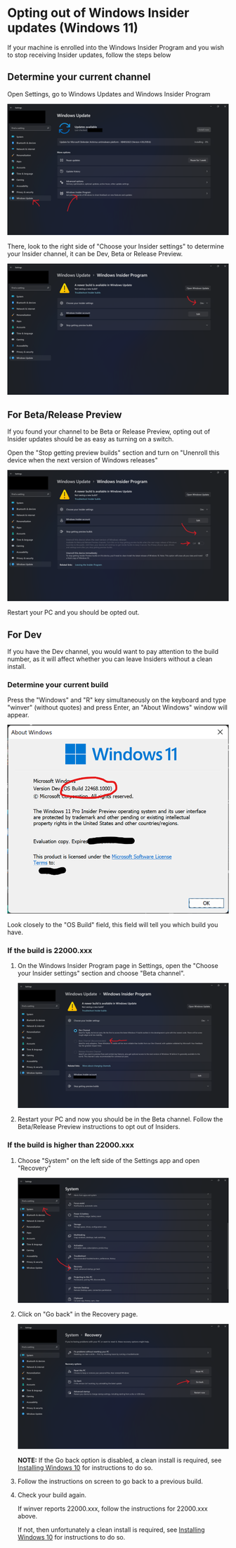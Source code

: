 # Opting out of Windows Insider updates (Windows 11)

If your machine is enrolled into the Windows Insider Program and you wish to stop receiving Insider updates, follow the steps below

## Determine your current channel

Open Settings, go to Windows Updates and Windows Insider Program

![](img/leave-insiders/wu-page.png)

There, look to the right side of "Choose your Insider settings" to determine your Insider channel, it can be Dev, Beta or Release Preview.

![](img/leave-insiders/wu-insiders-channel.png)

## For Beta/Release Preview

If you found your channel to be Beta or Release Preview, opting out of Insider updates should be as easy as turning on a switch.

Open the "Stop getting preview builds" section and turn on "Unenroll this device when the next version of Windows releases"

![](img/leave-insiders/wu-insiders-stop.png)

Restart your PC and you should be opted out.

## For Dev

If you have the Dev channel, you would want to pay attention to the build number, as it will affect whether you can leave Insiders without a clean install.

### Determine your current build

Press the "Windows" and "R" key simultaneously on the keyboard and type "winver" (without quotes) and press Enter, an "About Windows" window will appear.

![](img/leave-insiders/winver.png)

Look closely to the "OS Build" field, this field will tell you which build you have.

### If the build is 22000.xxx

1. On the Windows Insider Program page in Settings, open the "Choose your Insider settings" section and choose "Beta channel".

   ![](img/leave-insiders/wu-change-channel.png)

2. Restart your PC and now you should be in the Beta channel. Follow the Beta/Release Preview instructions to opt out of Insiders.

### If the build is higher than 22000.xxx

1. Choose "System" on the left side of the Settings app and open "Recovery"

    ![](img/leave-insiders/system-page.png)

2. Click on "Go back" in the Recovery page.

   ![](img/leave-insiders/system-go-back.png)

   **NOTE:** If the Go back option is disabled, a clean install is required, see [Installing Windows 10](installing_windows_10.md) for instructions to do so.

3. Follow the instructions on screen to go back to a previous build.

4. Check your build again.

   If winver reports 22000.xxx, follow the instructions for 22000.xxx above.

   If not, then unfortunately a clean install is required, see [Installing Windows 10](installing_windows_10.md) for instructions to do so.